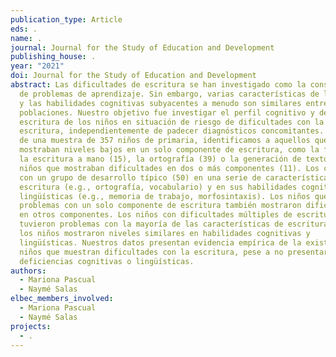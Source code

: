 ```yaml
---
publication_type: Article
eds: .
name: .
journal: Journal for the Study of Education and Development
publishing_house: .
year: "2021"
doi: Journal for the Study of Education and Development
abstract: Las dificultades de escritura se han investigado como la consecuencia
  de problemas de aprendizaje. Sin embargo, varias características de los textos
  y las habilidades cognitivas subyacentes a menudo son similares entre estas
  poblaciones. Nuestro objetivo fue investigar el perfil cognitivo y de
  escritura de los niños en situación de riesgo de dificultades con la
  escritura, independientemente de padecer diagnósticos concomitantes. A partir
  de una muestra de 357 niños de primaria, identificamos a aquellos que
  mostraban niveles bajos en un solo componente de escritura, como la fluidez de
  la escritura a mano (15), la ortografía (39) o la generación de texto (17), y
  niños que mostraban dificultades en dos o más componentes (11). Los comparamos
  con un grupo de desarrollo típico (50) en una serie de características de
  escritura (e.g., ortografía, vocabulario) y en sus habilidades cognitivas y
  lingüísticas (e.g., memoria de trabajo, morfosintaxis). Los niños que tenían
  problemas con un solo componente de escritura también mostraron dificultades
  en otros componentes. Los niños con dificultades múltiples de escritura
  tuvieron problemas con la mayoría de las características de escritura. Todos
  los niños mostraron niveles similares en habilidades cognitivas y
  lingüísticas. Nuestros datos presentan evidencia empírica de la existencia de
  niños que muestran dificultades con la escritura, pese a no presentar
  deficiencias cognitivas o lingüísticas.
authors:
  - Mariona Pascual
  - Naymé Salas
elbec_members_involved:
  - Mariona Pascual
  - Naymé Salas
projects:
  - .
---
```

